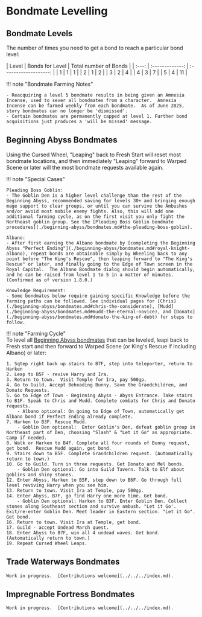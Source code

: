 # Bondmate Levelling

## Bondmate Levels

The number of times you need to get a bond to reach a particular bond level:

<div class="nosort-table nofilter-table" markdown>
| Level | Bonds for Level | Total number of Bonds |
| :---: | :-------------: | :-------------------: |
|  1    |  1              | 1                     |
|  2    |  1              | 2                     |
|  3    |  2              | 4                     |
|  4    |  3              | 7                     |
|  5    |  4              | 11                    |
</div>

!!! note "Bondmate Farming Notes"

    - Reacquiring a level 5 bondmate results in being given an Amnesia Incense, used to sever all bondmates from a character.  Amnesia Incense can be farmed weekly from each bondmate.  As of June 2025, story bondmates can no longer be 'dismissed'.
    - Certain bondmates are permanently capped at level 1. Further bond acquisitions just produces a 'will be missed' message.

## Beginning Abyss Bondmates

Using the Cursed Wheel, "Leaping" back to Fresh Start will reset most bondmate locations, and then immediately "Leaping" forward to Warped Scene or later will the most bondmate requests available again. 

!!! note "Special Cases"

    Pleading Boss Goblin:  
    - The Goblin Den is a higher level challenge than the rest of the Beginning Abyss, recommended saving for levels 30+ and bringing enough mage support to clear groups, or until you can survive the Ambushes and/or avoid most mobile enemy fights. Also, this will add one additional farming cycle, as on the first visit you only fight the Northeast goblin group. See the [Pleading Boss Goblin bondmate procedures](./beginning-abyss/bondmates.md#the-pleading-boss-goblin).

    Albano:  
    - After first earning the Albano bondmate by [completing the Beginning Abyss "Perfect Ending"](./beginning-abyss/bondmates.md#royal-knight-albano), repeat bonds are obtainable simply by Wheeling back to any point before "The King's Rescue", then leaping forward to "The King's Rescue" or later, and finally going to the Edge of Town screen in the Royal Capital.  The Albano Bondmate dialog should begin automatically, and he can be raised from level 1 to 5 in a matter of minutes. (Confirmed as of version 1.8.0.)

    Knowledge Requirement:  
    - Some bondmates below require gaining specific Knowledge before the farming paths can be followed. See individual pages for [Chris](./beginning-abyss/bondmates.md#chris-the-considerate), [Mudd](./beginning-abyss/bondmates.md#mudd-the-eternal-novice), and [Donato](./beginning-abyss/bondmates.md#donato-the-king-of-debt) for steps to follow.

!!! note "Farming Cycle"  
    To level all [Beginning Abyss bondmates](./beginning-abyss/bondmates.md) that can be leveled, leapi back to Fresh start and then forward to Warped Scene (or King's Rescue if including Albano) or later:  

    1. Sqtep right back up stairs to B7F, step into teleporter, return to Harken  
    2. Leap to B5F - revive Harry and Ira.  
    3. Return to town.  Visit Temple for Ira, pay 500gp.  
    4. Go to Guild. Accept Beheading Bunny, Save the Grandchildren, and Donato Requests.  
    5. Go to Edge of Town - Beginning Abyss - Abyss Entrance. Take stairs to B1F. Speak to Chris and Mudd. Complete combats for Chris and Donato requests.  
        - Albano optional: On going to Edge of Town, automatically get Albano bond if Perfect Ending already complete.  
    7. Harken to B3F. Rescue Mudd.  
        - Goblin Den optional:  Enter Goblin's Den, defeat goblin group in Northeast part of Den, choosing "Slash" & "Let it Go" as appropriate. Camp if needed.  
    8. Walk or Harken to B4F. Complete all four rounds of Bunny request, get bond.  Rescue Mudd again, get bond.  
    9. Stairs down to B5F. Complete Grandchildren request. (Automatically return to town.)  
    10. Go to Guild. Turn in three requests. Get Donato and Mel bonds.  
        - Goblin Den optional: Go into Guild Tavern. Talk to Elf about goblins and shiny stones.  
    12. Enter Abyss, Harken to B5F, step down to B6F. Go through full level reviving Harry when you see him.  
    13. Return to town. Visit Ira at Temple, pay 500gp.  
    14. Enter Abyss, B7F, go find Harry one more time. Get bond.  
        - Goblin Den optional: Harken to B3F. Enter Goblin Den. Collect stones along Southeast section and survive ambush. "Let it Go'. Exit/re-enter Goblin Den. Meet leader in Eastern section. "Let it Go". Get bond.  
    16. Return to town. Visit Ira at Temple, get bond.  
    17. Guild - accept Undead March quest.  
    18. Enter Abyss to B7F, win all 4 undead waves. Get bond. (Automatically return to town.)  
    19. Repeat Cursed Wheel Leaps.  

## Trade Waterways Bondmates
    Work in progress.  [Contributions welcome](../../../index.md).

## Impregnable Fortress Bondmates
    Work in progress.  [Contributions welcome](../../../index.md).
